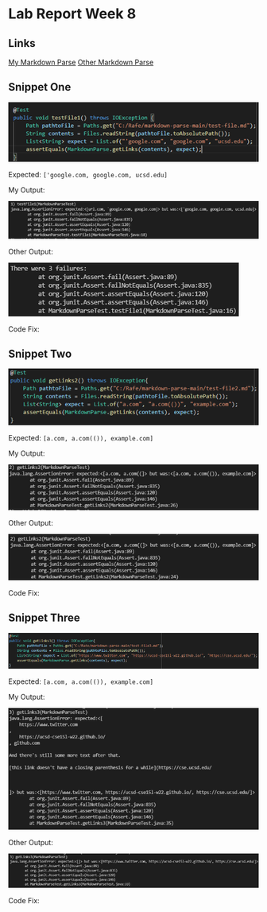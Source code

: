 # Lab Report Week 8

## Links
[My Markdown Parse](https://github.com/rafegers0n/markdown-parse)
[Other Markdown Parse](https://github.com/BenX-64/markdown-parse)

## Snippet One
![image](SnippetTest1.PNG)

Expected: `['google.com, google.com, ucsd.edu]`

My Output:

![image](SnippetOutput1.PNG)

Other Output:

![image](OtherFail1.PNG)

Code Fix:


## Snippet Two
![image](SnippetTest2.PNG)

Expected: `[a.com, a.com(()), example.com]`

My Output:

![image](SnippetOutput2.PNG)

Other Output:

![image](OtherFail2.PNG)

Code Fix:

## Snippet Three
![image](SnippetTest3.PNG)

Expected: `[a.com, a.com(()), example.com]`

My Output:

![image](SnippetOutput3.PNG)

Other Output:

![image](OtherFail3.PNG)

Code Fix:
